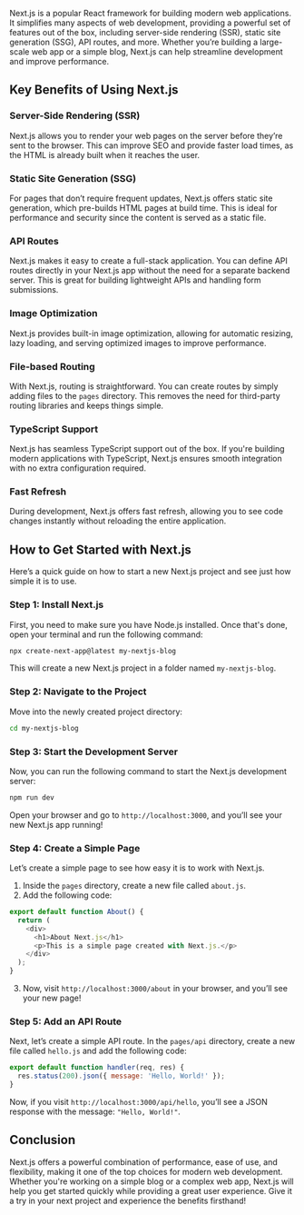 Next.js is a popular React framework for building modern web applications. It simplifies many aspects of web development, providing a powerful set of features out of the box, including server-side rendering (SSR), static site generation (SSG), API routes, and more. Whether you’re building a large-scale web app or a simple blog, Next.js can help streamline development and improve performance.

## Key Benefits of Using Next.js

### **Server-Side Rendering (SSR)**
Next.js allows you to render your web pages on the server before they’re sent to the browser. This can improve SEO and provide faster load times, as the HTML is already built when it reaches the user.

### **Static Site Generation (SSG)**
For pages that don’t require frequent updates, Next.js offers static site generation, which pre-builds HTML pages at build time. This is ideal for performance and security since the content is served as a static file.

### **API Routes**
Next.js makes it easy to create a full-stack application. You can define API routes directly in your Next.js app without the need for a separate backend server. This is great for building lightweight APIs and handling form submissions.

### **Image Optimization**
Next.js provides built-in image optimization, allowing for automatic resizing, lazy loading, and serving optimized images to improve performance.

### **File-based Routing**
With Next.js, routing is straightforward. You can create routes by simply adding files to the `pages` directory. This removes the need for third-party routing libraries and keeps things simple.

### **TypeScript Support**
Next.js has seamless TypeScript support out of the box. If you're building modern applications with TypeScript, Next.js ensures smooth integration with no extra configuration required.

### **Fast Refresh**
During development, Next.js offers fast refresh, allowing you to see code changes instantly without reloading the entire application.

## How to Get Started with Next.js

Here’s a quick guide on how to start a new Next.js project and see just how simple it is to use.

### Step 1: Install Next.js

First, you need to make sure you have Node.js installed. Once that's done, open your terminal and run the following command:

```bash
npx create-next-app@latest my-nextjs-blog
```

This will create a new Next.js project in a folder named `my-nextjs-blog`.

### Step 2: Navigate to the Project

Move into the newly created project directory:

```bash
cd my-nextjs-blog
```

### Step 3: Start the Development Server

Now, you can run the following command to start the Next.js development server:

```bash
npm run dev
```

Open your browser and go to `http://localhost:3000`, and you’ll see your new Next.js app running!

### Step 4: Create a Simple Page

Let’s create a simple page to see how easy it is to work with Next.js.

1. Inside the `pages` directory, create a new file called `about.js`.
2. Add the following code:

```js
export default function About() {
  return (
    <div>
      <h1>About Next.js</h1>
      <p>This is a simple page created with Next.js.</p>
    </div>
  );
}
```

3. Now, visit `http://localhost:3000/about` in your browser, and you’ll see your new page!

### Step 5: Add an API Route

Next, let’s create a simple API route. In the `pages/api` directory, create a new file called `hello.js` and add the following code:

```js
export default function handler(req, res) {
  res.status(200).json({ message: 'Hello, World!' });
}
```

Now, if you visit `http://localhost:3000/api/hello`, you’ll see a JSON response with the message: `"Hello, World!"`.

## Conclusion

Next.js offers a powerful combination of performance, ease of use, and flexibility, making it one of the top choices for modern web development. Whether you're working on a simple blog or a complex web app, Next.js will help you get started quickly while providing a great user experience. Give it a try in your next project and experience the benefits firsthand!

